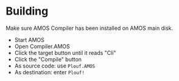 # Building

Make sure AMOS Compiler has been installed on AMOS main disk.

- Start AMOS
- Open Compiler.AMOS
- Click the target button until it reads "Cli"
- Click the "Compile" button
- As source code: use `Plouf.AMOS`
- As destination: enter `Plouf!`
